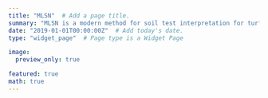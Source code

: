 ```yaml
---
title: "MLSN"  # Add a page title.
summary: "MLSN is a modern method for soil test interpretation for turfgrass. You'll find all the details about this project here."  # Add a page description.
date: "2019-01-01T00:00:00Z"  # Add today's date.
type: "widget_page"  # Page type is a Widget Page

image:
  preview_only: true

featured: true
math: true
---
```



